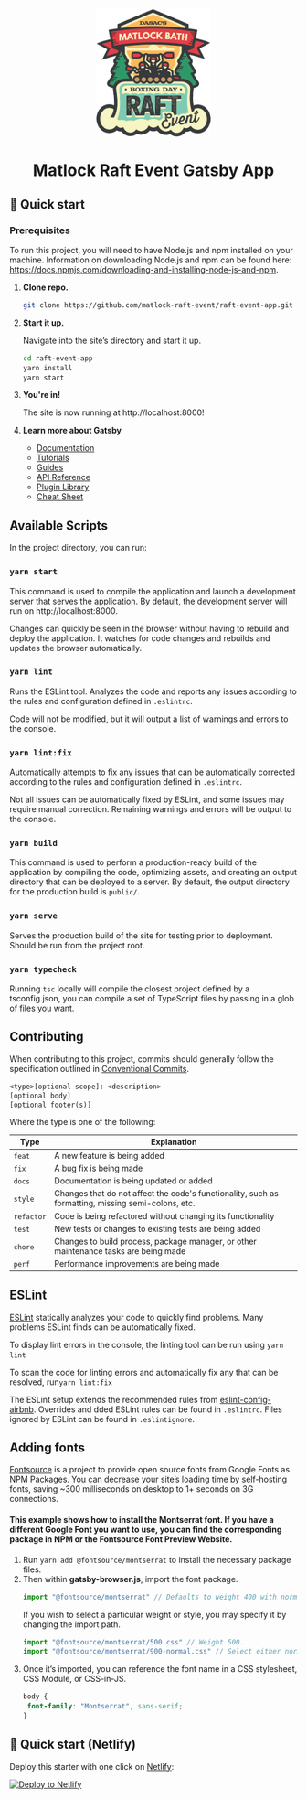 <p align="center">
<img alt="Gatsby" src="src/images/logo.png" width="200" />
</p>
<h1 align="center">
   Matlock Raft Event Gatsby App
</h1>

## 🚀 Quick start

### Prerequisites

To run this project, you will need to have Node.js and npm installed on your machine. Information on downloading Node.js
and npm can be found here: https://docs.npmjs.com/downloading-and-installing-node-js-and-npm.

1. **Clone repo.**

   ```sh
   git clone https://github.com/matlock-raft-event/raft-event-app.git
   ```

2. **Start it up.**

   Navigate into the site’s directory and start it up.
   ```sh
   cd raft-event-app
   yarn install
   yarn start
   ```

3. **You're in!**

   The site is now running at http://localhost:8000!


4. **Learn more about Gatsby**

    - [Documentation](https://www.gatsbyjs.com/docs/?utm_source=starter&utm_medium=readme&utm_campaign=minimal-starter-ts)
    - [Tutorials](https://www.gatsbyjs.com/tutorial/?utm_source=starter&utm_medium=readme&utm_campaign=minimal-starter-ts)
    - [Guides](https://www.gatsbyjs.com/tutorial/?utm_source=starter&utm_medium=readme&utm_campaign=minimal-starter-ts)
    - [API Reference](https://www.gatsbyjs.com/docs/api-reference/?utm_source=starter&utm_medium=readme&utm_campaign=minimal-starter-ts)
    - [Plugin Library](https://www.gatsbyjs.com/plugins?utm_source=starter&utm_medium=readme&utm_campaign=minimal-starter-ts)
    - [Cheat Sheet](https://www.gatsbyjs.com/docs/cheat-sheet/?utm_source=starter&utm_medium=readme&utm_campaign=minimal-starter-ts)

## Available Scripts

In the project directory, you can run:

### `yarn start`

This command is used to compile the application and launch a development server that serves the application. By
default, the development server will run on http://localhost:8000.

Changes can quickly be seen in the browser without having to rebuild and deploy the application. It watches for code
changes and rebuilds and updates the browser automatically.

### `yarn lint`

Runs the ESLint tool. Analyzes the code and reports any issues according to the rules and configuration defined
in `.eslintrc`.

Code will not be modified, but it will output a list of warnings and errors to the console.

### `yarn lint:fix`

Automatically attempts to fix any issues that can be automatically corrected according to the rules and configuration
defined in `.eslintrc`.

Not all issues can be automatically fixed by ESLint, and some issues may require manual correction. Remaining warnings
and errors will be output to the console.

### `yarn build`

This command is used to perform a production-ready build of the application by compiling the code, optimizing assets,
and creating an output directory that can be deployed to a server. By default, the output directory for the production
build is `public/`.

### `yarn serve`

Serves the production build of the site for testing prior to deployment. Should be run from the project root.

### `yarn typecheck`

Running `tsc` locally will compile the closest project defined by a tsconfig.json, you can compile a set of TypeScript
files by passing in a glob of files you want.

## Contributing

When contributing to this project, commits should generally follow the specification outlined
in [Conventional Commits](https://www.conventionalcommits.org/en/v1.0.0/#summary).

```text
<type>[optional scope]: <description>
[optional body]
[optional footer(s)]
```

Where the type is one of the following:

| Type       | Explanation                                                                                        |
|------------|----------------------------------------------------------------------------------------------------|
| `feat`     | A new feature is being added                                                                       |
| `fix`      | A bug fix is being made                                                                            |
| `docs`     | Documentation is being updated or added                                                            |
| `style`    | Changes that do not affect the code's functionality, such as formatting, missing semi-colons, etc. |
| `refactor` | Code is being refactored without changing its functionality                                        |
| `test`     | New tests or changes to existing tests are being added                                             |
| `chore`    | Changes to build process, package manager, or other maintenance tasks are being made               |
| `perf`     | Performance improvements are being made                                                            |

## ESLint

[ESLint](https://eslint.org) statically analyzes your code to quickly find problems. Many problems ESLint finds can be
automatically fixed.

To display lint errors in the console, the linting tool can be run using `yarn lint`

To scan the code for linting errors and automatically fix any that can be resolved, run`yarn lint:fix`

The ESLint setup extends the recommended rules
from [eslint-config-airbnb](https://www.npmjs.com/package/eslint-config-airbnb). Overrides and dded
ESLint rules can be found in `.eslintrc`.
Files ignored by ESLint can be found in `.eslintignore`.

## Adding fonts

[Fontsource](https://fontsource.org/fonts) is a project to provide open source fonts from Google Fonts as NPM Packages.
You can decrease your site’s loading time by self-hosting fonts, saving ~300 milliseconds on desktop to 1+ seconds on 3G
connections.

#### This example shows how to install the Montserrat font. If you have a different Google Font you want to use, you can find the corresponding package in NPM or the Fontsource Font Preview Website.

1. Run `yarn add @fontsource/montserrat` to install the necessary package files.
2. Then within **gatsby-browser.js**, import the font package.
   ```js
   import "@fontsource/montserrat" // Defaults to weight 400 with normal variant.
   ```
   If you wish to select a particular weight or style, you may specify it by changing the import path.
   ```js
   import "@fontsource/montserrat/500.css" // Weight 500.
   import "@fontsource/montserrat/900-normal.css" // Select either normal or italic.
   ```
3. Once it’s imported, you can reference the font name in a CSS stylesheet, CSS Module, or CSS-in-JS.
   ```css
   body {
    font-family: "Montserrat", sans-serif;
   }
   ```

## 🚀 Quick start (Netlify)

Deploy this starter with one click on [Netlify](https://app.netlify.com/signup):

[<img src="https://www.netlify.com/img/deploy/button.svg" alt="Deploy to Netlify" />](https://app.netlify.com/start/deploy?repository=https://github.com/gatsbyjs/gatsby-starter-minimal-ts)
